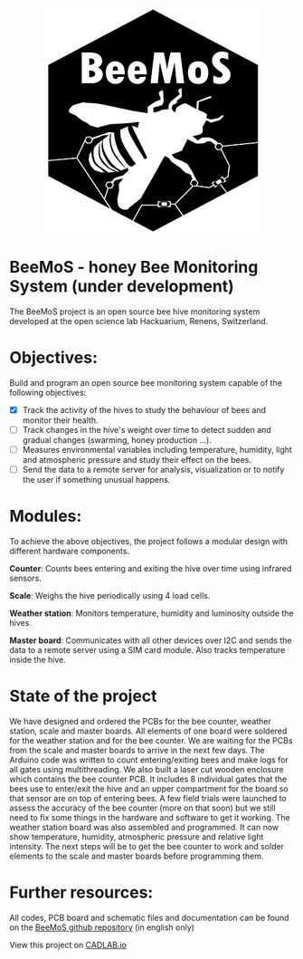 <p align="center">
  <img width="400" height="400" src="common/images/logoBeeMoS.png">
</p> 

# BeeMoS - honey Bee Monitoring System (under development)
The BeeMoS project is an open source bee hive monitoring system developed at the open science lab Hackuarium, Renens, Switzerland. 

# Objectives: 
Build and program an open source bee monitoring system capable of the following objectives:

- [x] Track the activity of the hives to study the behaviour of bees and monitor their health. 
- [ ] Track changes in the hive's weight over time to detect sudden and gradual changes (swarming, honey production ...).
- [ ] Measures environmental variables including temperature, humidity, light and atmospheric pressure and study their effect on the bees.
- [ ] Send the data to a remote server for analysis, visualization or to notify the user if something unusual happens.

# Modules:
To achieve the above objectives, the project follows a modular design with different hardware components.

**Counter**: Counts bees entering and exiting the hive over time using infrared sensors.

**Scale**: Weighs the hive periodically using 4 load cells.

**Weather station**: Monitors temperature, humidity and luminosity outside the hives.

**Master board**: Communicates with all other devices over I2C and sends the data to a remote server using a SIM card module. Also tracks temperature inside the hive.


# State of the project
We have designed and ordered the PCBs for the bee counter, weather station, scale and master boards. All elements of one board were soldered for the weather station and for the bee counter. We are waiting for the PCBs from the scale and master boards to arrive in the next few days. The Arduino code was written to count entering/exiting bees and make logs for all gates using multithreading. We also built a laser cut wooden enclosure which contains the bee counter PCB. It includes 8 individual gates that the bees use to enter/exit the hive and an upper compartment for the board so that sensor are on top of entering bees.  A few field trials were launched to assess the accuracy of the bee counter (more on that soon) but we still need to fix some things in the hardware and software to get it working.
The weather station board was also assembled and programmed. It can now show temperature, humidity, atmospheric pressure and relative light intensity. 
The next steps will be to get the bee counter to work and solder elements to the scale and master boards before programming them.

# Further resources: 

All codes, PCB board and schematic files and documentation can be found on the [BeeMoS github repository](https://github.com/Hackuarium/beemos) (in english only)

View this project on [CADLAB.io](https://cadlab.io/project/1029)